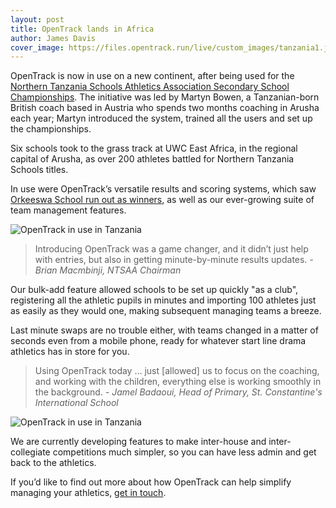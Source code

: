 ```yaml
---
layout: post
title: OpenTrack lands in Africa
author: James Davis
cover_image: https://files.opentrack.run/live/custom_images/tanzania1.jpeg
---
```


OpenTrack is now in use on a new continent, after being used for the [Northern Tanzania Schools Athletics Association Secondary School Championships](https://data.opentrack.run/en-gb/x/2022/TZA/ntsaa-champs-secondary/).  The initiative was led by Martyn Bowen, a Tanzanian-born British coach based in Austria who spends two months coaching in Arusha each year; Martyn introduced the system, trained all the users and set up the championships.

Six schools took to the grass track at UWC East Africa, in the regional capital of Arusha, as over 200 athletes battled for Northern Tanzania Schools titles.

In use were OpenTrack’s versatile results and scoring systems, which saw [Orkeeswa School run out as winners](https://data.opentrack.run/en-gb/x/2022/TZA/ntsaa-champs-secondary/scores/), as well as our ever-growing suite of team management features.

<div class="row">
	<img src="https://files.opentrack.run/live/custom_images/tanzania1.jpeg" 
	style="display:block;max-width:100%;margin-left: auto;margin-right: auto"
  alt="OpenTrack in use in Tanzania"
	class="screen">
</div>

>Introducing OpenTrack was a game changer, and it didn’t just help with entries, but also in getting minute-by-minute results updates.
> *- Brian Macmbinji, NTSAA Chairman*


Our bulk-add feature allowed schools to be set up quickly "as a club", registering all the athletic pupils in minutes and importing 100 athletes just as easily as they would one, making subsequent managing teams a breeze.

Last minute swaps are no trouble either, with teams changed in a matter of seconds even from a mobile phone, ready for whatever start line drama athletics has in store for you.

>Using OpenTrack today … just [allowed] us to focus on the coaching, and working with the children, everything else is working smoothly in the background.
> *- Jamel Badaoui, Head of Primary, St. Constantine's International School*


<div class="row">
	<img src="https://files.opentrack.run/live/custom_images/tanzania2.jpeg" 
	style="display:block;max-width:100%;margin-left: auto;margin-right: auto"
  alt="OpenTrack in use in Tanzania"
	class="screen">
</div>


We are currently developing features to make inter-house and inter-collegiate competitions much simpler, so you can have less admin and get back to the athletics.

If you’d like to find out more about how OpenTrack can help simplify managing your athletics, [get in touch](https://opentrack.run/contact/).
